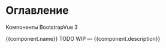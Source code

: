 # Оглавление

Компоненты BootstrapVue 3

<ClientOnly>
    <b-list-group>
        <b-list-group-item v-for="(component, key)  in componentList" :key="key">
            <RouterLink :to="`./${key}.html`">{{component.name}}</RouterLink>
            <b-badge v-if="component.status=='todo'" variant="warning" pill>TODO</b-badge>
            <b-badge v-else-if="component.status=='wip'" variant="warning" pill>WIP</b-badge>
            — <span class="text-muted">{{component.description}}</span>
        </b-list-group-item>
    </b-list-group>
</ClientOnly>

<script setup lang="ts">
import { ref } from "vue"

const componentList = {
    Accordion : {
        name: 'Accordion',
        description: 'Легко переключайте видимость контента на своих страницах. Включает поддержку создания аккордеонов'
    },
    Alert: {
        name: 'Alert',
        description: 'Предоставляйте контекстные сообщения обратной связи для типичных действий пользователя с помощью нескольких доступных и гибких предупреждающих сообщений'
    },
    Avatar: {
        name: 'Avatar',
        description: 'Пользовательский компонент, обычно используемый для отображения профиля пользователя в виде изображения, значка или короткого текста'
    },
    Badge: {
        name: 'Badge',
        description: 'Небольшой и адаптивный тег для добавления контекста практически к любому контенту'
    },
    Breadcrumb: {
        name: 'Breadcrumb',
        description: `Указать местоположение текущей страницы в навигационной иерархии`
    },
    Button: {
        name: 'Button',
        description: 'Пользовательский компонент кнопки для действий в формах, диалоговых окнах и т. д.'
    },
    ButtonGroup: {
        name: 'Button Group',
        description: 'Сгруппируйте ряд кнопок в одну строку или сложите их в вертикальный столбец'
    },
    ButtonToolbar: {
        name: 'Button Toolbar',
        description: 'Сгруппируйте ряд групп кнопок и/или групп ввода вместе на одной строке'
    },
    Card: {
        name: 'Card',
        description: 'Гибкий и расширяемый контейнер содержимого. Он включает в себя варианты верхних и нижних колонтитулов, широкий спектр контента'
    },
    Carousel: {
        name: 'Carousel',
        description: 'Компонент слайд-шоу для циклического переключения между элементами — изображениями или слайдами текста — как карусель'
    },
    Collapse: {
        name: 'Collapse',
        description: 'Легко переключайте видимость практически любого контента на ваших страницах в вертикально сворачивающемся контейнере'
    },
    Dropdown: {
        name: 'Dropdown',
        description: 'Переключаемые контекстные наложения для отображения списков ссылок и действий в формате раскрывающегося меню'
    },
    Form: {
        name: 'Form',
        description: 'Компонент формы и вспомогательные компоненты, которые дополнительно поддерживают встроенные стили формы и состояния проверки'
    },
    FormCheckbox: {
        name: 'Form Checkbox',
        description: 'Пользовательский ввод флажка и группа флажков для замены ввода флажка браузера по умолчанию, построенного на основе семантической и доступной разметки. Опционально поддерживает стиль переключения'
    },
    FormGroup: {
        name: 'Form Group',
        description: 'Самый простой способ добавить структуру формам'
    },
    FormInput: {
        name: 'Form Input',
        description: 'Создавайте входные данные различных типов, такие как текст, пароль, число, URL-адрес, электронная почта, поиск, диапазон, дата и т. д.'
    },
    FormRadio: {
        name: 'Form Radio',
        description: `Пользовательский радио-ввод Bootstrap для замены радио-ввода браузера по умолчанию`
    },
    FormSelect: {
        name: 'Form Select',
        description: 'Пользовательский выбор Bootstrap с использованием пользовательских стилей'
    },
    FormTags: {
        name: 'Form Tags',
        description: 'Облегченный настраиваемый элемент управления формой ввода с тегами, с параметрами для настраиваемого рендеринга интерфейса, обнаружения дубликатов тегов и дополнительной проверки тегов'
    },
    FormTextarea: {
        name: 'Form Textarea',
        description: 'Создавайте многострочные вводы текста с поддержкой автоматического изменения размера высоты, минимального и максимального количества строк и контекстных состояний'
    },
    GridSystem: {
        name: 'Grid System',
        description: 'Легкие служебные компоненты для создания гибкого и отзывчивого пользовательского интерфейса'
    },
    Image: {
        name: 'Image',
        description: 'Компонент изображения с адаптивным поведением'
    },
    InputGroup: {
        name: 'Input Group',
        description: 'Легко расширяйте элементы управления формы, добавляя текст, кнопки или группы кнопок по обе стороны от текстового ввода '
    },
    Link: {
        name: 'Link',
        description: 'Простая оболочка для стандартных компонентов навигации'
    },
    ListGroup: {
        name: 'List Group',
        description: 'Гибкий и мощный компонент для отображения серии контента. Элементы группы списка могут быть изменены для поддержки практически любого содержимого в пределах'
    },
    Modal: {
        name: 'Modal',
        description: 'Модальные окна представляют собой гибкие диалоговые, прерывающие подсказки, которые могут поддерживать различные варианты использования'
    },
    Nav: {
        name: 'Nav',
        description: 'Компонент навигация — это простая оболочка для создания компонентов навигации'
    },
    Navbar: {
        name: 'Navbar',
        description: "Панель навигации обычно является центральным местом для бренда, навигации и других элементов в заголовке"
    },
    Offcanvas: {
        name: 'Offcanvas',
        description: 'Компоненты Offcanvas — это скрытые боковые панели для вашего приложения, которые обычно открываются по какому-либо событию'
    },
    Overlay: {
        name: 'Overlay',
        description: 'Визуально скрыть определенный элемент или компонент и его содержимое'
    },
    Pagination: {
        name: 'Pagination',
        description: 'Быстрые кнопки первая, предыдущая, следующая, последняя и кнопки страниц для управления разбиением на страницы другого компонента'
    },
    Placeholder: {
        name: 'Placeholder',
        description: 'Placeholder components can create a unique appearance to indicate something may still be loading'
    },
    Popover: {
        name: 'Popover',
        description: 'Popover обеспечивает поведение всплывающей подсказки над другим компонентом'
    },
    Progress: {
        name: 'Progress',
        description: 'Пользовательский компонент прогресса для отображения простых или сложных индикаторов выполнения с поддержкой горизонтальных полос, анимированных фонов и текстовых меток'
    },
    Skeleton: {
        name: 'Skeleton',
        description: 'Скелетный компонент можно использовать для формирования состояния загрузки во время загрузки ваших данных'
    },
    Spinner: {
        name: 'Spinner',
        description: `Компонент спиннер можно использовать для отображения состояния загрузки в ваших проектах. Они отображаются только с помощью базовых HTML и CSS в качестве облегченного функционального компонента Vue`
    },
    Table: {
        name: 'Table',
        description: 'Для отображения табличных данных. Таблица поддерживает разбивку на страницы, фильтрацию, сортировку, настраиваемый рендеринг, события и асинхронные данные. Для простого отображения табличных данных без всяких причудливых функций используйте TableSimple'
    },
    Tabs: {
        name: 'Tabs',
        description: 'Создайте виджет вкладок с локальным контентом'
    },
    Toast: {
        name: 'Toast',
        description: 'Пуш-уведомления для ваших посетителей с тостом, легким и легко настраиваемым предупреждающим сообщением',
    }
}
</script>
